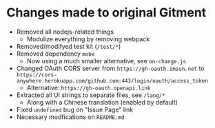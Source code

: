 # Changes made to original Gitment

- Removed all nodejs-related things
  - Modulize everything by removing webpack
- Removed/modifyed test kit (`/test/*`)
- Removed dependency `mobx`
  - Now using a much smaller alternative, see `on-change.js`
- Changed OAuth CORS server from `https://gh-oauth.imsun.net` to `https://cors-anywhere.herokuapp.com/github.com:443/login/oauth/access_token`
  - Alternative: `https://gh-oauth.openapi.link`
- Extracted all UI strings to separate files, see `/lang/*`
  - Along with a Chinese translation (enabled by default)
- Fixed `undefined` bug on "Issue Page" link
- Necessary modfications on `README.md`
